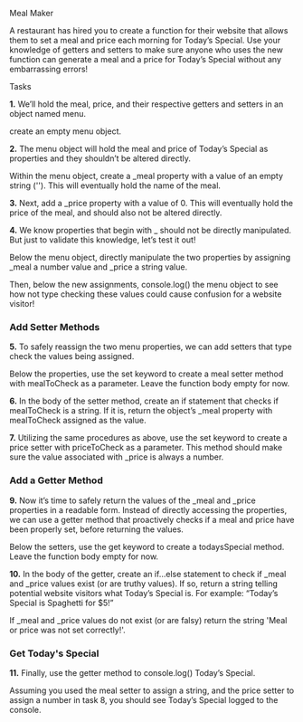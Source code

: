  Meal Maker

A restaurant has hired you to create a function for their website that allows them to set a meal and price each morning for Today’s Special. Use your knowledge of getters and setters to make sure anyone who uses the new function can generate a meal and a price for Today’s Special without any embarrassing errors!

 Tasks

**1.** We’ll hold the meal, price, and their respective getters and setters in an object named menu.

create an empty menu object.

**2.** The menu object will hold the meal and price of Today’s Special as properties and they shouldn’t be altered directly.

Within the menu object, create a _meal property with a value of an empty string (''). This will eventually hold the name of the meal.

**3.** Next, add a _price property with a value of 0. This will eventually hold the price of the meal, and should also not be altered directly.

**4.** We know properties that begin with _ should not be directly manipulated. But just to validate this knowledge, let’s test it out!

Below the menu object, directly manipulate the two properties by assigning _meal a number value and _price a string value.

Then, below the new assignments, console.log() the menu object to see how not type checking these values could cause confusion for a website visitor!

### Add Setter Methods

**5.** To safely reassign the two menu properties, we can add setters that type check the values being assigned.

Below the properties, use the set keyword to create a meal setter method with mealToCheck as a parameter. Leave the function body empty for now.

**6.** In the body of the setter method, create an if statement that checks if mealToCheck is a string. If it is, return the object’s _meal property with mealToCheck assigned as the value.

**7.** Utilizing the same procedures as above, use the set keyword to create a price setter with priceToCheck as a parameter. This method should make sure the value associated with _price is always a number.

### Add a Getter Method

**9.** Now it’s time to safely return the values of the _meal and _price properties in a readable form. Instead of directly accessing the properties, we can use a getter method that proactively checks if a meal and price have been properly set, before returning the values.

Below the setters, use the get keyword to create a todaysSpecial method. Leave the function body empty for now.

**10.** In the body of the getter, create an if…else statement to check if _meal and _price values exist (or are truthy values). If so, return a string telling potential website visitors what Today’s Special is. For example: “Today’s Special is Spaghetti for $5!”

If _meal and _price values do not exist (or are falsy) return the string 'Meal or price was not set correctly!'.

### Get Today's Special

**11.** Finally, use the getter method to console.log() Today’s Special.

Assuming you used the meal setter to assign a string, and the price setter to assign a number in task 8, you should see Today’s Special logged to the console.
